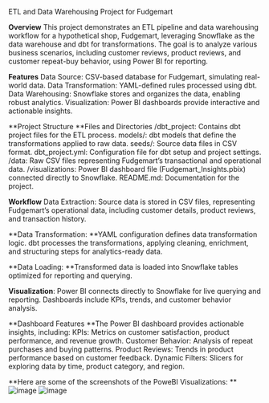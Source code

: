 ETL and Data Warehousing Project for Fudgemart

**Overview**
This project demonstrates an ETL pipeline and data warehousing workflow for a hypothetical shop, Fudgemart, leveraging Snowflake as the data warehouse and dbt for transformations. The goal is to analyze various business scenarios, including customer reviews, product reviews, and customer repeat-buy behavior, using Power BI for reporting.


**Features**
Data Source: CSV-based database for Fudgemart, simulating real-world data.
Data Transformation: YAML-defined rules processed using dbt.
Data Warehousing: Snowflake stores and organizes the data, enabling robust analytics.
Visualization: Power BI dashboards provide interactive and actionable insights.


**Project Structure
**Files and Directories
/dbt_project: Contains dbt project files for the ETL process.
models/: dbt models that define the transformations applied to raw data.
seeds/: Source data files in CSV format.
dbt_project.yml: Configuration file for dbt setup and project settings.
/data: Raw CSV files representing Fudgemart’s transactional and operational data.
/visualizations: Power BI dashboard file (Fudgemart_Insights.pbix) connected directly to Snowflake.
README.md: Documentation for the project.


**Workflow**
Data Extraction:
Source data is stored in CSV files, representing Fudgemart’s operational data, including customer details, product reviews, and transaction history.


**Data Transformation:
**YAML configuration defines data transformation logic.
dbt processes the transformations, applying cleaning, enrichment, and structuring steps for analytics-ready data.


**Data Loading:
**Transformed data is loaded into Snowflake tables optimized for reporting and querying.


**Visualization**:
Power BI connects directly to Snowflake for live querying and reporting.
Dashboards include KPIs, trends, and customer behavior analysis.

**Dashboard Features
**The Power BI dashboard provides actionable insights, including:
KPIs: Metrics on customer satisfaction, product performance, and revenue growth.
Customer Behavior: Analysis of repeat purchases and buying patterns.
Product Reviews: Trends in product performance based on customer feedback.
Dynamic Filters: Slicers for exploring data by time, product category, and region.

**Here are some of the screenshots of the PoweBI Visualizations:
**![image](https://github.com/user-attachments/assets/85869d7c-a1d4-4929-bcc7-8828cdf67684)
![image](https://github.com/user-attachments/assets/77a1e211-1a84-4274-b3ea-bc7ef51bb8e1)
